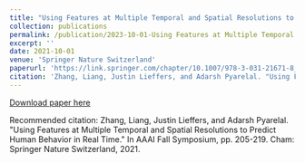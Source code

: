 ```yaml
---
title: "Using Features at Multiple Temporal and Spatial Resolutions to Predict Human Behavior in Real Time"
collection: publications
permalink: /publication/2023-10-01-Using Features at Multiple Temporal and Spatial Resolutions to Predict Human Behavior in Real Time
excerpt: ''
date: 2021-10-01
venue: 'Springer Nature Switzerland'
paperurl: 'https://link.springer.com/chapter/10.1007/978-3-031-21671-8_13'
citation: 'Zhang, Liang, Justin Lieffers, and Adarsh Pyarelal. "Using Features at Multiple Temporal and Spatial Resolutions to Predict Human Behavior in Real Time." In AAAI Fall Symposium, pp. 205-219. Cham: Springer Nature Switzerland, 2021.'
---
```


[Download paper here](https://link.springer.com/chapter/10.1007/978-3-031-21671-8_13)

Recommended citation: Zhang, Liang, Justin Lieffers, and Adarsh Pyarelal. "Using Features at Multiple Temporal and Spatial Resolutions to Predict Human Behavior in Real Time." In AAAI Fall Symposium, pp. 205-219. Cham: Springer Nature Switzerland, 2021.